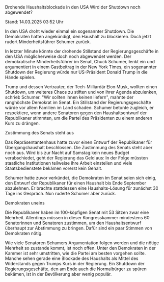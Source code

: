 
Drohende Haushaltsblockade in den USA
Wird der Shutdown noch abgewendet?


Stand: 14.03.2025 03:52 Uhr


In den USA droht wieder einmal ein sogenannter Shutdown. Die Demokraten hatten angekündigt, den Haushalt zu blockieren. Doch jetzt rudert Minderheitsführer Schumer zurück.



In letzter Minute könnte der drohende Stillstand der Regierungsgeschäfte in den USA möglicherweise doch noch abgewendet werden. Der demokratische Minderheitsführer im Senat, Chuck Schumer, lenkt ein und argumentiert in einem Gastbeitrag in der New York Times, ein sogenannter Shutdown der Regierung würde nur US-Präsident Donald Trump in die Hände spielen. 


Trump und dessen Vertrauter, der Tech-Milliardär Elon Musk, wollten einen Shutdown, um weiteres Chaos zu stiften und von ihrer Agenda abzulenken, schrieb Schumer. "Wir sollten ihnen keinen liefern", mahnte der ranghöchste Demokrat im Senat. Ein Stillstand der Regierungsgeschäfte würde vor allem Familien im Land schaden. Schumer betonte zugleich, er respektiere, wenn andere Senatoren gegen den Haushaltsentwurf der Republikaner stimmten, um die Partei des Präsidenten zu einem anderen Kurs zu drängen.

Zustimmung des Senats steht aus


Das Repräsentantenhaus hatte zuvor einen Entwurf der Republikaner für Übergangshaushalt beschlossen. Die Zustimmung des Senats steht aber noch aus. Wird bis zur Nacht auf Samstag kein neues Budget verabschiedet, geht der Regierung das Geld aus: In der Folge müssten staatliche Institutionen teilweise ihre Arbeit einstellen und viele Staatsbedienstete bekämen vorerst kein Gehalt.


Schumer hatte zuvor verkündet, die Demokraten im Senat seien sich einig, den Entwurf der Republikaner für einen Haushalt bis Ende September abzulehnen. Er brachte stattdessen eine Haushalts-Lösung für zunächst 30 Tage ins Gespräch. Nun ruderte Schumer aber zurück.

Demokraten uneins


Die Republikaner haben im 100-köpfigen Senat mit 53 Sitzen zwar eine Mehrheit. Allerdings müssen in dieser Kongresskammer mindestens 60 Senatorinnen und Senatoren zustimmen, um den Haushaltsentwurf überhaupt zur Abstimmung zu bringen. Dafür sind ein paar Stimmen von Demokraten nötig.


Wie viele Senatoren Schumers Argumentation folgen werden und die nötige Mehrheit so zustande kommt, ist noch offen. Unter den Demokraten in der Kammer ist sehr umstritten, wie die Partei am besten vorgehen sollte. Manche sehen gerade eine Blockade des Haushalts als Mittel des Widerstands gegen Trumps Kurs in der Regierung. Ein Shutdown der Regierungsgeschäfte, den am Ende auch die Normalbürger zu spüren bekämen, ist in der Bevölkerung aber wenig populär.

